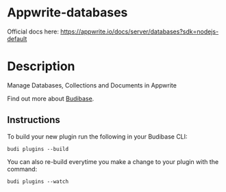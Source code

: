 # Appwrite-databases
Official docs here: https://appwrite.io/docs/server/databases?sdk=nodejs-default

# Description
Manage Databases, Collections and Documents in Appwrite

Find out more about [Budibase](https://github.com/Budibase/budibase).

## Instructions

To build your new  plugin run the following in your Budibase CLI:
```
budi plugins --build
```

You can also re-build everytime you make a change to your plugin with the command:
```
budi plugins --watch
```
